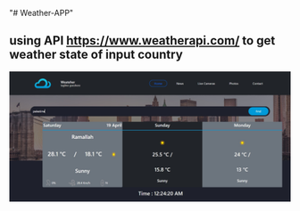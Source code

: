 "# Weather-APP"

## using API https://www.weatherapi.com/ to get weather state of input country

<img src="./Weather.jpg" alt="Demo" />
